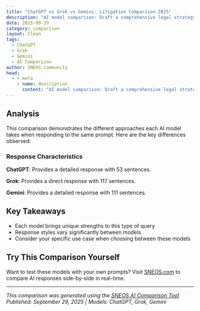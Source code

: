 ```yaml
---
title: "ChatGPT vs Grok vs Gemini: Litigation Comparison 2025"
description: "AI model comparison: Draft a comprehensive legal strategy for a tech startup facing a patent infringement lawsuit..."
date: 2025-09-29
category: comparison
layout: Clean
tags:
  - ChatGPT
  - Grok
  - Gemini
  - AI Comparison
author: SNEOS Community
head:
  - - meta
    - name: description
      content: "AI model comparison: Draft a comprehensive legal strategy for a tech startup facing a patent infringement lawsuit..."
---
```


<ChatComparison
  title="ChatGPT vs Grok vs Gemini: Litigation Comparison 2025"
  prompt="Draft a comprehensive legal strategy for a tech startup facing a patent infringement lawsuit"
  :responses='{
    "ChatGPT": "Certainly! Below is a comprehensive legal strategy outline for a tech startup facing a patent infringement lawsuit. This strategy is intended to guide the startup through the litigation process while protecting its interests, managing costs, and seeking favorable outcomes.\n\n---\n\n### Legal Strategy for a Tech Startup Facing Patent Infringement Lawsuit\n\n#### 1. **Immediate Assessment and Response**\n   - **Review the Complaint Thoroughly:**  \n     Analyze the patent claims alleged to be infringed, the asserted patents\u0027 scope, and the factual allegations.\n   - **Engage Experienced Patent Counsel:**  \n     Retain patent litigation attorneys with expertise in the relevant technical field and litigation experience.\n   - **Preserve Evidence:**  \n     Implement litigation hold procedures \u2014 preserve all relevant documents, communications, source code, and data related to the product accused of infringement.\n\n#### 2. **Initial Case Evaluation**\n   - **Analyze Patent Validity:**  \n     Conduct a detailed prior art search and validity assessment of the plaintiff\u0027s asserted patents to identify weaknesses.\n   - **Evaluate Infringement Allegations:**  \n     Compare your product/technology against the asserted claims to identify non-infringement arguments.\n   - **Assess Plaintiff\u0027s Position:**  \n     Research the plaintiff\u2019s litigation history, business objectives, and patent portfolio.\n   - **Consider Business Impact:**  \n     Evaluate the lawsuit\u2019s potential financial impact, risk to operations, reputation effects, and possible injunction implications.\n\n#### 3. **Develop a Litigation Plan**\n   - **Determine Litigation Objectives:**  \n     Define goals such as dismissal, invalidation of patents, licensing, settlement, or trial victory.\n   - **Cost-Benefit Analysis:**  \n     Weigh the costs of litigation versus settlement or licensing options.\n   - **Explore Alternative Dispute Resolution (ADR):**  \n     Consider mediation or arbitration as potential cost-effective alternatives.\n\n#### 4. **Legal Defensive Strategies**\n   - **File a Motion to Dismiss (if applicable):**  \n     Challenge the complaint on procedural grounds or failure to state a claim.\n   - **Challenge Patent Validity:**  \n     Prepare to initiate invalidity defenses based on prior art under 35 U.S.C. \u00A7 102 (novelty) and \u00A7 103 (obviousness).\n   - **Non-Infringement Defense:**  \n     Argue that the product or method does not meet all claim limitations.\n   - **Claim Construction Battle:**  \n     Engage in Markman hearings to influence the interpretation of patent claims favorably.\n   - **Use Inter Partes Review (IPR) or Post-Grant Review (PGR):**  \n     Consider filing proceedings at the Patent Trial and Appeal Board (PTAB) to challenge the patent outside litigation.\n   - **File Counterclaims:**  \n     If applicable, assert counterclaims such as declaratory judgment for non-infringement or invalidity.\n\n#### 5. **Discovery Management**\n   - **Strategic Discovery Requests:**  \n     Obtain crucial documents and information from the plaintiff to assess strength.\n   - **Protect Sensitive Information:**  \n     Use protective orders and limit dissemination of confidential tech and business information.\n   - **Use Expert Witnesses:**  \n     Retain technical and legal experts early to support infringement and validity positions.\n\n#### 6. **Business and Operational Strategies**\n   - **Product Modification or Design Around:**  \n     If feasible, alter technology to avoid infringement while litigation proceeds.\n   - **Insurance:**  \n     Review applicable insurance coverage (e.g., intellectual property litigation insurance).\n   - **Communication Plan:**  \n     Manage public relations carefully to protect startup reputation.\n\n#### 7. **Settlement Considerations**\n   - **Evaluate Settlement Offers:**  \n     Compare offers against litigation risks and costs.\n   - **Negotiate Licensing Terms:**  \n     If settlement is preferred, pursue reasonable licensing agreements.\n   - **Use Settlement to Preserve Business Relationships:**  \n     Explore collaborative opportunities if the plaintiff is also a business partner or potential partner.\n\n#### 8. **Trial Preparation (if litigation continues)**\n   - **Develop Trial Theme and Narrative:**  \n     Craft a clear, compelling argument for non-infringement or invalidity.\n   - **Prepare Witnesses and Experts:**  \n     Conduct thorough preparation and mock examinations.\n   - **Jury or Bench Trial Considerations:**  \n     Decide on the preferred forum based on case specifics.\n   - **Plan for Potential Appeals:**  \n     Anticipate appellate issues and preserve relevant objections.\n\n#### 9. **Post-Litigation Strategy**\n   - **Implement Court Judgment:**  \n     Comply with rulings, or promptly appeal if warranted.\n   - **Learn and Adapt:**  \n     Use litigation experience to improve IP portfolio management and risk mitigation.\n   - **Strengthen Patent Portfolio:**  \n     File for defensive patents and consider cross-licensing agreements.\n\n---\n\n### Summary\n\nFacing a patent infringement lawsuit requires a proactive, multifaceted legal strategy. The startup should rapidly assess the claims, engage expert counsel, and develop defensive, business, and settlement strategies aligned with its objectives and resources. Throughout the process, maintaining clear communication, preserving sensitive information, and preparing for various outcomes will help protect the startup\u2019s technology and minimize disruption.\n\n---\n\nIf you need, I can also help draft specific legal documents or provide more detail on any step.",
    "Grok": "Creating a comprehensive legal strategy for a tech startup facing a patent infringement lawsuit requires careful planning, a clear understanding of the legal landscape, and a focus on both defense and business objectives. Below is a detailed, step-by-step legal strategy tailored for a tech startup in this situation. The strategy assumes the startup operates in the United States and is subject to U.S. patent law, though similar principles may apply in other jurisdictions with appropriate adjustments.\n\n---\n\n### **1. Initial Assessment and Crisis Management**\n**Objective**: Quickly understand the scope of the lawsuit, preserve the startup\u0027s position, and minimize immediate risks.\n\n**Steps**:\n- **Engage Specialized Legal Counsel**: Retain an intellectual property (IP) attorney or law firm with expertise in patent litigation, ideally with experience in the startup\u0027s specific technology sector (e.g., software, hardware, AI, etc.). If the startup lacks in-house counsel, this is a critical first step.\n- **Review the Complaint**: Carefully analyze the patent infringement complaint to understand the specific claims, the patents in question, the plaintiff\u2019s identity (e.g., competitor, non-practicing entity/patent troll), and the requested remedies (e.g., injunction, damages).\n- **Assess Internal Exposure**: Conduct an internal review of the accused product or technology to determine how it relates to the patent claims. This includes gathering design documents, source code (if applicable), and development history.\n- **Preserve Evidence**: Implement a litigation hold to preserve all relevant documents, emails, and data to avoid spoliation claims. This should be communicated to all relevant employees immediately.\n- **Evaluate Business Impact**: Assess how the lawsuit could affect operations, funding, customer relationships, and reputation. Identify whether an injunction (if granted) would halt product sales or require a redesign.\n\n**Key Deliverable**: A preliminary risk assessment report summarizing the claims, potential liability, and business impact.\n\n---\n\n### **2. Develop a Defense Strategy**\n**Objective**: Build a robust defense to challenge the validity of the patent, the infringement claims, or both.\n\n**Steps**:\n- **Non-Infringement Argument**:\n  - Conduct a claim construction analysis with legal counsel to interpret the patent claims and compare them to the startup\u2019s product. Identify elements of the patent claims that the startup\u2019s technology does not meet.\n  - Document any differences in functionality, design, or implementation that demonstrate non-infringement.\n- **Patent Invalidity Challenge**:\n  - Perform a prior art search to identify earlier inventions or publications that may invalidate the patent under Sections 102 (novelty) or 103 (obviousness) of the U.S. Patent Act (35 U.S.C.).\n  - Consider filing an **Inter Partes Review (IPR)** with the U.S. Patent and Trademark Office (USPTO) to challenge the patent\u2019s validity before the Patent Trial and Appeal Board (PTAB). IPRs are often cost-effective compared to full litigation and can be a powerful tool for startups against patent trolls.\n  - Explore whether the patent fails to meet other requirements, such as enablement (Section 112) or indefiniteness.\n- **Other Defenses**:\n  - **Prior Use Defense**: Determine if the startup\u2019s technology was in use before the patent\u2019s filing date or effective date, which may qualify for a prior use defense under 35 U.S.C. \u00A7 273.\n  - **Equitable Defenses**: Investigate whether the plaintiff engaged in inequitable conduct during patent prosecution (e.g., failing to disclose prior art to the USPTO) or if laches applies due to unreasonable delay in filing the lawsuit.\n  - **License or Exhaustion**: Check if the startup has a license (direct or implied) to use the patented technology or if the plaintiff\u2019s rights are exhausted (e.g., through authorized sales of patented components).\n- **Venue and Jurisdiction**: If the lawsuit is filed in an unfavorable venue (e.g., a district court known for plaintiff-friendly rulings like the Eastern District of Texas), consider filing a motion to transfer to a more favorable or neutral venue under 28 U.S.C. \u00A7 1404(a).\n\n**Key Deliverable**: A defense roadmap outlining specific arguments for non-infringement and invalidity, supported by technical and legal analysis.\n\n---\n\n### **3. Explore Early Resolution Options**\n**Objective**: Minimize costs and disruption by seeking a favorable resolution outside of prolonged litigation.\n\n**Steps**:\n- **Settlement Negotiations**: Engage with the plaintiff to explore settlement options. This could involve a one-time payment, licensing agreement, or cross-licensing if the startup holds relevant patents. Settlements are often attractive for startups to avoid the high cost of litigation (which can exceed $1 million).\n- **Mediation or Arbitration**: Propose alternative dispute resolution (ADR) methods if both parties are open to a faster, less adversarial process. Some courts mandate early mediation, which can be leveraged for a quick resolution.\n- **Licensing Agreement**: If the patent is valid and infringement is likely, negotiate a licensing deal to use the technology legally, potentially at a reasonable royalty rate.\n- **Business Considerations**: Weigh the cost of settlement against litigation risks, including the potential for an injunction or reputational harm. Ensure any settlement aligns with the startup\u2019s long-term goals and budget constraints.\n\n**Key Deliverable**: A cost-benefit analysis of settlement versus litigation, including potential settlement terms.\n\n---\n\n### **4. Prepare for Litigation**\n**Objective**: Be ready for full-scale litigation if early resolution fails, while managing costs and maintaining business operations.\n\n**Steps**:\n- **Build a Litigation Team**: Assemble a team of IP attorneys, technical experts, and in-house personnel to manage the case. Retain expert witnesses to testify on technical matters or damages if needed.\n- **Discovery Phase**:\n  - Respond to discovery requests (e.g., document production, interrogatories) while protecting sensitive business information through protective orders.\n  - Conduct discovery on the plaintiff to uncover weaknesses in their case, such as prior art or evidence of inequitable conduct.\n- **Motion Practice**:\n  - File a motion to dismiss if the complaint lacks specificity or fails to state a claim under Rule 12(b)(6) of the Federal Rules of Civil Procedure.\n  - File for summary judgment on non-infringement or invalidity if the evidence strongly supports the startup\u2019s position.\n- **Damages Mitigation**:\n  - Work with counsel to limit potential damages by demonstrating that the plaintiff\u2019s patent contributes only minimally to the accused product (apportionment).\n  - Argue against enhanced damages by showing the startup did not willfully infringe (e.g., by obtaining a non-infringement opinion of counsel prior to the lawsuit).\n\n**Key Deliverable**: A litigation timeline with key deadlines (e.g., discovery, motions, trial) and a budget for legal expenses.\n\n---\n\n### **5. Leverage Business and PR Strategies**\n**Objective**: Protect the startup\u2019s reputation, investor confidence, and market position during the lawsuit.\n\n**Steps**:\n- **Internal Communication**: Inform key stakeholders (e.g., employees, board members) about the lawsuit with clear messaging to maintain morale and focus.\n- **External Communication**: Work with a PR firm or communications team to craft public statements that minimize damage to the startup\u2019s brand. Avoid admitting liability or making inflammatory statements about the plaintiff.\n- **Investor Relations**: Be transparent with investors about the lawsuit\u2019s potential impact while emphasizing the startup\u2019s defense strategy and commitment to resolving the issue.\n- **Product Strategy**: If an injunction is a risk, begin designing a workaround for the accused technology to ensure business continuity. Document the design-around process to show good faith efforts to avoid infringement.\n\n**Key Deliverable**: A communication plan for internal and external audiences, plus a contingency plan for product redesign if needed.\n\n---\n\n### **6. Long-Term IP Protection and Risk Mitigation**\n**Objective**: Strengthen the startup\u2019s IP portfolio and prevent future lawsuits.\n\n**Steps**:\n- **Conduct an IP Audit**: Review the startup\u2019s existing IP assets and ensure proper protection through patents, trademarks, and trade secrets.\n- **Freedom-to-Operate (FTO) Analysis**: Perform an FTO search to identify potential patent conflicts before launching new products or features.\n- **Build a Defensive Patent Portfolio**: File for patents on the startup\u2019s innovations to create leverage for cross-licensing or deterrence against competitors.\n- **Monitor Patent Troll Activity**: Use IP monitoring tools to track non-practicing entities (NPEs) and their patent assertions in the startup\u2019s industry.\n- **Insurance**: Consider purchasing IP litigation insurance to cover future legal costs, as many insurers offer policies tailored for startups.\n\n**Key Deliverable**: An updated IP strategy document outlining protective measures and risk mitigation plans.\n\n---\n\n### **7. Financial and Resource Management**\n**Objective**: Manage legal costs and allocate resources effectively during the lawsuit.\n\n**Steps**:\n- **Budget for Legal Expenses**: Work with counsel to estimate costs for defense, settlement, or litigation and allocate funds accordingly. Explore alternative fee arrangements (e.g., contingency fees, flat fees for specific tasks).\n- **Seek External Funding**: If legal costs strain cash flow, communicate with investors or seek litigation funding from third-party financiers who specialize in patent disputes.\n- **Cost-Saving Measures**: Prioritize cost-effective strategies like IPR over full litigation when possible, and limit the scope of discovery to essential issues.\n\n**Key Deliverable**: A financial plan for the lawsuit, including cost estimates and funding sources.\n\n---\n\n### **Key Considerations for the Startup**\n- **Speed**: Patent litigation can take years, so prioritize strategies (like IPR or settlement) that resolve the issue quickly to avoid draining resources.\n- **Reputation**: Maintain a professional stance in public and legal proceedings to preserve relationships with customers, partners, and investors.\n- **Scalability**: Ensure that any resolution or product redesign aligns with the startup\u2019s growth plans and market strategy.\n\n---\n\n### **Conclusion**\nFacing a patent infringement lawsuit is a significant challenge for a tech startup, but a well-structured legal strategy can mitigate risks and protect the company\u2019s future. By combining a strong defense, proactive settlement efforts, business continuity planning, and long-term IP protection",
    "Gemini": "{\n  \u0022candidates\u0022: [\n    {\n      \u0022content\u0022: {\n        \u0022parts\u0022: [\n          {\n            \u0022text\u0022: \u0022## Legal Strategy for a Tech Startup Facing a Patent Infringement Lawsuit\\n\\nThis document outlines a comprehensive legal strategy for a tech startup facing a patent infringement lawsuit. It addresses key considerations, strategic options, and potential actions. This strategy is not exhaustive and should be tailored to the specific facts and circumstances of the case.\\n\\n**I. Immediate Actions \u0026 Assessment (Within 72 Hours)**\\n\\n*   **Document Preservation:**  Issue an immediate legal hold notice to all relevant employees, contractors, and vendors, directing them to preserve all documents and data (physical and electronic) that may be relevant to the lawsuit. This includes emails, code, design documents, marketing materials, sales data, and any communication related to the alleged infringing technology.\\n*   **Assemble the Core Team:**  Form a core team consisting of:\\n    *   **CEO/Founder:**  For strategic oversight and decision-making.\\n    *   **CTO/Lead Engineer:**  To provide technical expertise and understand the accused product/process.\\n    *   **Legal Counsel (Patent Attorney):**  To lead the legal defense.\\n    *   **Finance Officer:** To assess potential financial impact and manage legal expenses.\\n    *   **Communications Officer:** To manage internal and external communication.\\n*   **Initial Assessment of the Complaint:**\\n    *   **Review the Complaint:**  Carefully analyze the complaint, the asserted patents, and the alleged infringing product/process. Identify the specific claims of the patent that are alleged to be infringed.\\n    *   **Preliminary Technical Assessment:** Engage the CTO/Lead Engineer to conduct a preliminary technical assessment of the asserted patents and the accused technology.  Determine if there\u0027s a plausible argument that the accused technology does not infringe the asserted patents.\\n    *   **Assess Potential Damages:**  Consider the plaintiff\u0027s potential damages claim and the basis for that claim (e.g., lost profits, reasonable royalties).\\n    *   **Analyze the Plaintiff:**  Research the plaintiff\u0027s history of patent litigation, their business model (e.g., operating company, non-practicing entity (NPE)/patent troll), and their financial resources.\\n\\n**II.  Detailed Investigation \u0026 Strategy Development (Within 30 Days)**\\n\\n*   **In-Depth Technical Analysis:**\\n    *   **Reverse Engineering (if possible):**  Reverse engineer the plaintiff\u0027s product or process (if publicly available) to understand the asserted patent.\\n    *   **Detailed Comparison:**  Conduct a detailed comparison of the asserted patents and the accused technology. Document all differences and similarities.\\n    *   **Independent Expert Consultation:**  Engage a qualified technical expert to analyze the technology and provide an expert opinion on infringement and validity.\\n*   **Prior Art Search:**\\n    *   **Extensive Search:**  Conduct a comprehensive prior art search to identify any existing patents, publications, products, or processes that predate the asserted patent and could invalidate it.  Consider both patent and non-patent literature.\\n    *   **International Search:**  Don\u0027t limit the search to U.S. prior art. Expand the search internationally, particularly to countries where similar technology was developed.\\n    *   **Utilize Databases \u0026 Tools:**  Use specialized patent databases (e.g., USPTO, Espacenet, Google Patents) and prior art search tools.\\n*   **Validity Analysis:**\\n    *   **Assess Patent Validity:**  Based on the prior art search, analyze the validity of the asserted patent claims.  Identify potential grounds for invalidity (e.g., anticipation, obviousness).\\n    *   **Consider Examiner\u0027s Prosecution History:**  Review the prosecution history of the asserted patent at the USPTO to identify any arguments or limitations the patentee made during prosecution that could be used against them.\\n*   **Freedom to Operate (FTO) Search:** While defending the lawsuit, proactively conduct an FTO search to identify other potentially problematic patents in the field. This helps to mitigate future risks.\\n*   **Develop Legal Strategy Options:**  Based on the investigation, develop a range of potential legal strategies:\\n    *   **Defense on Non-Infringement:** Argue that the accused technology does not infringe the asserted patent claims.\\n    *   **Defense on Invalidity:** Argue that the asserted patent claims are invalid due to prior art, obviousness, or other legal grounds.\\n    *   **Counterclaims:** Consider filing counterclaims against the plaintiff, such as:\\n        *   **Patent Infringement:**  If the startup has its own patents, assert them against the plaintiff.\\n        *   **Declaratory Judgment of Non-Infringement/Invalidity:**  Seek a court declaration that the startup does not infringe the asserted patents or that the patents are invalid.\\n        *   **Antitrust Violations:**  If the plaintiff is engaging in anticompetitive behavior, such as sham litigation, consider antitrust claims.\\n    *   **Settlement Negotiations:** Explore the possibility of settling the case through negotiation, mediation, or arbitration.\\n    *   **Post Grant Review/Inter Partes Review (PGR/IPR):**  Consider filing a PGR or IPR petition with the Patent Trial and Appeal Board (PTAB) to challenge the validity of the asserted patent.  This can be a powerful and cost-effective alternative to district court litigation.  **Important:  Deadlines for PGR/IPR are strict!**\\n*   **Budget \u0026 Resource Allocation:** Develop a realistic budget for the litigation, considering legal fees, expert witness fees, discovery costs, and potential settlement amounts.\\n\\n**III.  Implementation of Selected Strategy (Ongoing)**\\n\\n*   **Litigation:**\\n    *   **File an Answer:**  Timely file an Answer to the complaint, asserting all appropriate defenses and counterclaims.\\n    *   **Discovery:**  Engage in thorough discovery, including:\\n        *   **Written Interrogatories:**  Ask the plaintiff questions about their claims.\\n        *   **Document Requests:**  Request documents from the plaintiff that support their claims.\\n        *   **Depositions:**  Depose the plaintiff\u0027s witnesses and experts.\\n    *   **Motion Practice:**  File motions to dismiss, for summary judgment, and to exclude evidence.\\n    *   **Claim Construction (Markman Hearing):**  Participate in claim construction proceedings to define the meaning of the patent claims.  This is often a critical stage in patent litigation.\\n    *   **Trial:**  Prepare for and conduct a trial on the merits of the case.\\n*   **Settlement Negotiations:**\\n    *   **Ongoing Assessment:**  Continuously assess the strength of the case and the likelihood of success at trial.\\n    *   **Negotiation Strategy:**  Develop a negotiation strategy that is consistent with the overall legal strategy and the startup\u0027s business objectives.\\n    *   **Mediation/Arbitration:**  Consider participating in mediation or arbitration to attempt to resolve the case.\\n*   **PGR/IPR (if applicable):**\\n    *   **Prepare and File Petition:**  Carefully prepare and file a PGR/IPR petition with the PTAB.\\n    *   **Litigate Before the PTAB:**  Participate in the PTAB proceedings, including discovery, briefing, and oral argument.\\n*   **Public Relations \u0026 Communication:**\\n    *   **Develop a Communication Plan:**  Develop a communication plan to manage internal and external communication about the lawsuit.\\n    *   **Control the Narrative:**  Control the narrative surrounding the lawsuit to protect the startup\u0027s reputation and market position.  This is especially important when dealing with NPEs/patent trolls.\\n    *   **Be Transparent (Where Appropriate):** Be transparent with employees, investors, and customers about the lawsuit.\\n\\n**IV.  Specific Strategy Considerations Based on Plaintiff Type:**\\n\\n*   **Operating Company:**  If the plaintiff is a competitor or an operating company, consider a more aggressive defense strategy, including counterclaims and vigorous discovery. The goal is to demonstrate that the lawsuit is without merit and to deter future litigation.  Settlement, while always an option, should be approached cautiously, avoiding any perception of weakness.\\n*   **Non-Practicing Entity (NPE) / Patent Troll:**  If the plaintiff is an NPE, focus on efficiency and cost-effectiveness. Explore strategies such as:\\n    *   **Early IPR Filing:**  File an IPR petition early in the case to challenge the validity of the asserted patent.\\n    *   **Joint Defense Agreements:**  Collaborate with other defendants who are facing similar lawsuits from the same NPE.\\n    *   **Contingency Fee Arrangements:**  Explore contingency fee arrangements with legal counsel to reduce upfront costs.\\n    *   **Public Awareness Campaign:**  Consider launching a public awareness campaign to expose the NPE\u0027s abusive litigation tactics.\\n\\n**V. Ongoing Monitoring \u0026 Adjustment:**\\n\\n*   **Regular Review:**  Regularly review the legal strategy and adjust it as needed based on new information, court rulings, or changes in the business environment.\\n*   **Cost-Benefit Analysis:**  Continuously evaluate the costs and benefits of the litigation and make adjustments to the strategy to optimize the outcome.\\n\\n**VI. Exit Strategies \u0026 Contingency Planning:**\\n\\n*   **Acquisition:** Consider an acquisition by a larger company that can better defend the lawsuit or settle it on more favorable terms.\\n*   **Bankruptcy:**  In extreme cases, bankruptcy may be a viable option to restructure the company and shed the liability associated with the lawsuit. This is a last resort option.\\n*   **Develop Alternative Technology:**  Invest in the development of alternative technology that does not infringe the asserted patents.\\n\\n**VII.  Key Legal Issues \u0026 Considerations:**\\n\\n*   **Jurisdiction:**  Determine if the court has proper jurisdiction over the startup.\\n*   **Venue:**  Determine if the venue is proper and consider whether to move the case to a more favorable venue.\\n*   **Standing:**  Determine if the plaintiff has standing to sue for patent infringement.\\n*   **Willful Infringement:**  Avoid any conduct that could be construed as willful infringement, as this could significantly increase the damages award.  Obtain legal advice before continuing to use the technology if infringement is a possibility.\\n*   **Damages Calculation:**  Understand the different methods for calculating damages in patent infringement cases and challenge the plaintiff\u0027s damages claim.\\n*   **Attorney-Client Privilege:**  Maintain attorney-client privilege by keeping all communications with legal counsel confidential.\\n\\n**VIII.  Communication Protocol:**\\n\\n*   **Centralized Communication:** Designate a single point of contact for all communications related to the lawsuit (usually legal counsel or the communications officer).\\n*   **Internal Communication:** Keep employees informed about the progress of the lawsuit and address any concerns they may have.\\n*   **External Communication:** Carefully manage external communication to protect the startup\u0027s reputation and avoid any misstatements that could be used against it in court.\\n\\n**IX. Success Metrics:**\\n\\n*   **Dismissal of the Case:** The best outcome.\\n*   **Finding of Non-Infringement:** A successful outcome if the startup can continue to use its technology.\\n*   **Finding of Invalidity:**  A successful outcome, rendering the patent unenforceable against anyone.\\n*   **Favorable Settlement:** A settlement that is within the startup\u0027s budget and allows it to continue operating its business.\\n*   **Limited Damages Award:**  A damages award that is significantly less than the plaintiff\u0027s initial demand.\\n\\n**Disclaimer:** This legal strategy is for informational purposes only and does not constitute legal advice.  It is essential to consult with a qualified patent attorney to develop a legal strategy that is tailored to the specific facts and circumstances of your case.  This strategy should be reviewed and updated regularly as the case progresses. Good luck!\\n\u0022\n          }\n        ],\n        \u0022role\u0022: \u0022model\u0022\n      },\n      \u0022finishReason\u0022: \u0022STOP\u0022,\n      \u0022avgLogprobs\u0022: -0.38137589271622474\n    }\n  ],\n  \u0022usageMetadata\u0022: {\n    \u0022promptTokenCount\u0022: 14,\n    \u0022candidatesTokenCount\u0022: 2475,\n    \u0022totalTokenCount\u0022: 2489,\n    \u0022promptTokensDetails\u0022: [\n      {\n        \u0022modality\u0022: \u0022TEXT\u0022,\n        \u0022tokenCount\u0022: 14\n      }\n    ],\n    \u0022candidatesTokensDetails\u0022: [\n      {\n        \u0022modality\u0022: \u0022TEXT\u0022,\n        \u0022tokenCount\u0022: 2475\n      }\n    ]\n  },\n  \u0022modelVersion\u0022: \u0022gemini-2.0-flash\u0022,\n  \u0022responseId\u0022: \u0022IXHaaMGYIPS6xN8Pm--FwAc\u0022\n}\n"
  }'
  published-date="11:45"
/>

## Analysis

This comparison demonstrates the different approaches each AI model takes when responding to the same prompt. Here are the key differences observed:

### Response Characteristics

**ChatGPT**: Provides a detailed response with 53 sentences. 

**Grok**: Provides a direct response with 117 sentences. 

**Gemini**: Provides a detailed response with 111 sentences. 

## Key Takeaways

- Each model brings unique strengths to this type of query
- Response styles vary significantly between models
- Consider your specific use case when choosing between these models

## Try This Comparison Yourself

Want to test these models with your own prompts? Visit [SNEOS.com](https://sneos.com) to compare AI responses side-by-side in real-time.

---

*This comparison was generated using the [SNEOS AI Comparison Tool](https://sneos.com)*
*Published: September 29, 2025 | Models: ChatGPT, Grok, Gemini*

